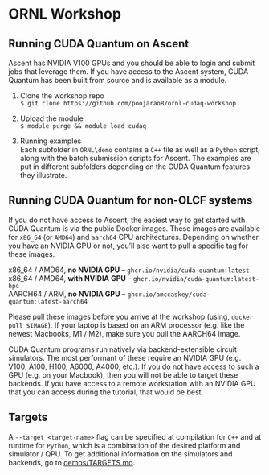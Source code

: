 # ORNL Workshop


## Running CUDA Quantum on Ascent
Ascent has NVIDIA V100 GPUs and you should be able to login and submit jobs that leverage them. If you have access to the Ascent system, CUDA Quantum has been built from source and is available as a module. 

1. Clone the workshop repo  \
`$ git clone https://github.com/poojarao8/ornl-cudaq-workshop` 
 
2. Upload the module \
```$ module purge && module load cudaq ```

3. Running examples \
Each subfolder in `ORNL\demo` contains a `C++` file as well as a `Python` script, along with the batch submission scripts for Ascent. The examples are put in different subfolders depending on the CUDA Quantum features they illustrate. 


## Running CUDA Quantum for non-OLCF systems
If you do not have access to Ascent, the easiest way to get started with CUDA Quantum is via the public Docker images. These images are available for `x86_64` (or `AMD64`) and `aarch64` CPU architectures. Depending on whether you have an NVIDIA GPU or not, you’ll also want to pull a specific tag for these images. 
 
x86_64 / AMD64, **no NVIDIA GPU** – `ghcr.io/nvidia/cuda-quantum:latest`  \
x86_64 / AMD64, **with NVIDIA GPU** – `ghcr.io/nvidia/cuda-quantum:latest-hpc` \
AARCH64 / ARM, **no NVIDIA GPU** – `ghcr.io/amccaskey/cuda-quantum:latest-aarch64`  
 
Please pull these images before you arrive at the workshop (using, `docker pull $IMAGE`). If your laptop is based on an ARM processor (e.g. like the newest Macbooks, M1 / M2), make sure you pull the AARCH64 image.
 
CUDA Quantum programs run natively via backend-extensible circuit simulators. The most performant of these require an NVIDIA GPU (e.g. V100, A100, H100, A6000, A4000, etc.). If you do not have access to such a GPU (e.g. on your Macbook), then you will not be able to target these backends. If you have access to a remote workstation with an NVIDIA GPU that you can access during the tutorial, that would be best.

## Targets
A `--target <target-name>` flag can be specified at compilation for `C++` and at runtime for `Python`, which is a combination of the desired platform and simulator / QPU. 
To get additional information on the simulators and backends, go to [demos/TARGETS.md](demos/TARGETS.md).

